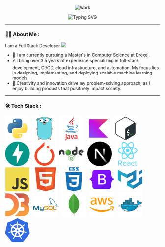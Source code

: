 





<p align=center>
  <img src="https://media.giphy.com/media/dWesBcTLavkZuG35MI/giphy.gif" width="600" height="300" alt="Work"/>
</p>

<p align=center>
<img src="https://readme-typing-svg.herokuapp.com?font=Jetbrains+Mono&size=35&pause=1000&color=EB5E28&center=true&vCenter=true&random=false&width=500&height=70&lines=Hi+there++%F0%9F%91%8B;I+am+Shyamal+Mishra" alt="Typing SVG" />
</p>


---



### :man_technologist: About Me :
I am a Full Stack Developer <img src="https://media.giphy.com/media/WUlplcMpOCEmTGBtBW/giphy.gif" width="30"> 

- :telescope: I am currently pursuing a Master's in Computer Science at Drexel.
- :zap: I bring over 3.5 years of experience specializing in full-stack development, CI/CD, cloud infrastructure, and automation. My focus lies in designing, implementing, and deploying scalable machine learning models.
- :seedling: Creativity and innovation drive my problem-solving approach, as I enjoy building products that positively impact society.

---

### :hammer_and_wrench: Tech Stack :

<div>
  <img src="https://github.com/devicons/devicon/blob/master/icons/python/python-original.svg" title="Python" alt="Python" width="80" height="80"/>&nbsp;
  <img src="https://github.com/devicons/devicon/blob/master/icons/go/go-original.svg" title="Go" alt="Go" width="80" height="80"/>&nbsp;
  <img src="https://github.com/devicons/devicon/blob/master/icons/java/java-original-wordmark.svg" title="Java" alt="Java" width="80" height="80"/>&nbsp;
  <img src="https://github.com/devicons/devicon/blob/master/icons/kotlin/kotlin-original.svg" title="Kotlin" alt="Kotlin" width="80" height="80"/>&nbsp;
  <img src="https://github.com/devicons/devicon/blob/master/icons/bash/bash-original.svg" title="Bash" alt="Bash" width="80" height="80"/>&nbsp;
<img src="https://github.com/devicons/devicon/blob/master/icons/fastapi/fastapi-original.svg" title="FASTApi" alt="FASTApi" width="80" height="80"/>&nbsp;
<img src="https://github.com/devicons/devicon/blob/master/icons/pytorch/pytorch-original.svg" title="Pytorch" alt="Pytorch" width="80" height="80"/>&nbsp;



<img src="https://github.com/devicons/devicon/blob/master/icons/nodejs/nodejs-original-wordmark.svg" title="NodeJS" alt="NodeJS" width="80" height="80"/>
&nbsp;
<img src="https://github.com/devicons/devicon/blob/master/icons/nextjs/nextjs-original.svg" title="Next.js" alt="Next.js" width="80" height="80"/>
&nbsp;
<img src="https://github.com/devicons/devicon/blob/master/icons/react/react-original-wordmark.svg" title="React.js" alt="React.js" width="80" height="80"/>
&nbsp;
<img src="https://github.com/devicons/devicon/blob/master/icons/javascript/javascript-original.svg" title="JavaScript" alt="JavaScript" width="80" height="80"/>
&nbsp;
<img src="https://github.com/devicons/devicon/blob/master/icons/html5/html5-original.svg" title="HTML5" alt="HTML5" width="80" height="80"/>
&nbsp;
<img src="https://github.com/devicons/devicon/blob/master/icons/css3/css3-plain-wordmark.svg"  title="CSS3" alt="CSS3" width="80" height="80"/>
&nbsp;
<img src="https://github.com/devicons/devicon/blob/master/icons/bootstrap/bootstrap-original.svg" title="Bootstrap" alt="Bootstrap" width="80" height="80"/>
&nbsp;
<img src="https://github.com/devicons/devicon/blob/master/icons/materialui/materialui-original.svg" title="Material UI" alt="Material UI" width="80" height="80"/>
&nbsp;
<img src="https://github.com/devicons/devicon/blob/master/icons/d3js/d3js-original.svg" title="D3.js" alt="D3.js" width="80" height="80"/>
&nbsp;

<img src="https://github.com/devicons/devicon/blob/master/icons/mysql/mysql-original-wordmark.svg" title="MySQL"  alt="MySQL" width="80" height="80"/>
&nbsp;
<img src="https://github.com/devicons/devicon/blob/master/icons/mongodb/mongodb-original.svg" title="MongoDB"  alt="MongoDB" width="80" height="80"/>
&nbsp;
<img src="https://github.com/devicons/devicon/blob/master/icons/amazonwebservices/amazonwebservices-plain-wordmark.svg" title="AWS" alt="AWS" width="80" height="80"/>
&nbsp;
<img src="https://github.com/devicons/devicon/blob/master/icons/docker/docker-original.svg" title="Docker" alt="Docker" width="80" height="80"/>
&nbsp;
<img src="https://github.com/devicons/devicon/blob/master/icons/kubernetes/kubernetes-original.svg" title="K8s" alt="K8s" width="80" height="80"/>
&nbsp;
</div>



